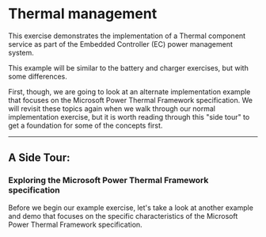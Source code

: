  # Thermal management

 This exercise demonstrates the implementation of a Thermal component service as part of the Embedded Controller (EC) power management system.


 This example will be similar to the battery and charger exercises, but with some differences.

 First, though, we are going to look at an alternate implementation example that focuses on the Microsoft Power Thermal Framework specification. We will revisit these topics again when we walk through our normal implementation exercise, but it is worth reading through this "side tour" to get a foundation for some of the concepts first.

--------
## A Side Tour:
### Exploring the Microsoft Power Thermal Framework specification
Before we begin our example exercise, let's take a look at another example and demo that focuses on the specific characteristics of the Microsoft Power Thermal Framework specification.



